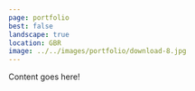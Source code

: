 ```yaml
---
page: portfolio
best: false
landscape: true
location: GBR
image: ../../images/portfolio/download-8.jpg
---
```

Content goes here!
